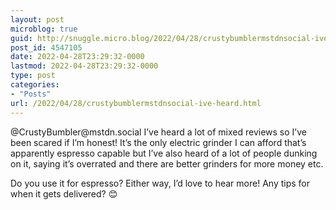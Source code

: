 ```yaml
---
layout: post
microblog: true
guid: http://snuggle.micro.blog/2022/04/28/crustybumblermstdnsocial-ive-heard.html
post_id: 4547105
date: 2022-04-28T23:29:32-0000
lastmod: 2022-04-28T23:29:32-0000
type: post
categories:
- "Posts"
url: /2022/04/28/crustybumblermstdnsocial-ive-heard.html
---
```

<p>@CrustyBumbler@mstdn.social I’ve heard a lot of mixed reviews so I’ve been scared if I’m honest! It’s the only electric grinder I can afford that’s apparently espresso capable but I’ve also heard of a lot of people dunking on it, saying it’s overrated and there are better grinders for more money etc.</p><p>Do you use it for espresso? Either way, I’d love to hear more! Any tips for when it gets delivered? 😊</p>
